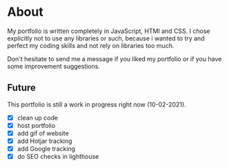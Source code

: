 # About
My portfolio is written completely in JavaScript, HTMl and CSS. I chose explicitly not to use any libraries or such, because i wanted to try and perfect my coding skills and not rely on libraries too much.

Don't hesitate to send me a message if you liked my portfolio or if you have some improvement suggestions.

## Future
This portfolio is still a work in progress right now (10-02-2021).
- [x] clean up code
- [x] host portfolio
- [x] add gif of website
- [x] add Hotjar tracking
- [x] add Google tracking
- [x] do SEO checks in lighthouse
